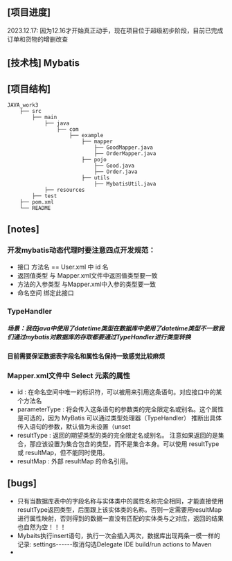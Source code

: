 ## [项目进度]
2023.12.17:  因为12.16才开始真正动手，现在项目位于超级初步阶段，目前已完成订单和货物的增删改查
## [技术栈]      Mybatis

## [项目结构]

```
JAVA_work3
    ├── src
        ├── main
            ├── java
                ├── com  			
                    ├── example
                        ├── mapper
                            ├── GoodMapper.java
                            ├── OrderMapper.java
                        ├── pojo
                            ├── Good.java
                            ├── Order.java
                        ├── utils
                            ├── MybatisUtil.java
            ├── resources
        ├── test       			
    ├── pom.xml
    └── README
```
## [notes]
### 开发mybatis动态代理时要注意四点开发规范：
* 接口 方法名 == User.xml 中 id 名
* 返回值类型 与 Mapper.xml文件中返回值类型要一致
* 方法的入参类型 与Mapper.xml中入参的类型要一致
* 命名空间 绑定此接口


###   TypeHandler
##### 场景：我在java中使用了datetime类型在数据库中使用了datetime类型不一致我们通过mybatis对数据库的存取都要通过TypeHandler进行类型转换
#### 目前需要保证数据表字段名和属性名保持一致感觉比较麻烦




### Mapper.xml文件中  Select 元素的属性
* id             : 在命名空间中唯一的标识符，可以被用来引用这条语句。对应接口中的某个方法名
* parameterType  : 将会传入这条语句的参数类的完全限定名或别名。这个属性是可选的，因为 MyBatis 可以通过类型处理器（TypeHandler） 推断出具体传入语句的参数，默认值为未设置（unset
* resultType     : 返回的期望类型的类的完全限定名或别名。 注意如果返回的是集合，那应该设置为集合包含的类型，而不是集合本身。可以使用 resultType 或 resultMap，但不能同时使用。
* resultMap      : 外部 resultMap 的命名引用。


## [bugs]
* 只有当数据库表中的字段名称与实体类中的属性名称完全相同，才能直接使用resultType返回类型，后面跟上该实体类的名称。否则一定需要用resultMap进行属性映射，否则得到的数据一直没有匹配的实体类与之对应，返回的结果也自然为空！！！
* Mybaits执行insert语句，执行一次会插入两次，数据库出现两条一模一样的记录:  settings------取消勾选Delegate IDE build/run actions to Maven
* 